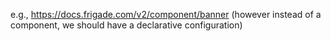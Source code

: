 e.g., https://docs.frigade.com/v2/component/banner (however instead of a component, we should have a declarative configuration)